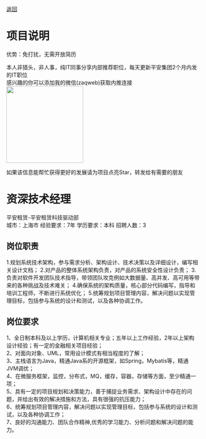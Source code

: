 [返回](../../)

# 项目说明

优势：免打扰，无需开放简历

本人非猎头，非人事，纯IT同事分享内部推荐职位，每天更新平安集团2个月内发的IT职位  
感兴趣的你可以添加我的微信(zaqweb)获取内推连接  
<img src="https://github.com/zaqweb/PA-IT-JOBS/blob/master/WechatICode.jpeg"  height="200" width="200">

如果该信息能帮忙获得更好的发展请为项目点亮Star，转发给有需要的朋友

# 资深技术经理
平安租赁-平安租赁科技驱动部  
城市：上海市 经验要求：7年 学历要求：本科  招聘人数：3

## 岗位职责
1.规划系统技术架构，参与需求分析、架构设计、技术决策以及详细设计，编写相关设计文档；
2.对产品的整体系统架构负责，对产品的系统安全性设计负责；
3.负责对软件开发团队技术指导，带领团队攻克例如大数据量、高并发、高可用等带来的各种挑战及技术难关；
4.确保系统的架构质量，核心部分代码编写，指导和培训工程师，不断进行系统优化；
5.统筹规划项目管理内容，解决问题以实现管理目标，包括参与系统的设计和测试，以及各种协调工作。

## 岗位要求
1、全日制本科及以上学历，计算机相关专业；五年以上工作经验，2年以上架构设计经验；有一定的金融相关项目经验；			
2、对面向对象、UML，常用设计模式有相当程度的了解；			
3、主栈语言为Java，精通Java系的开源框架，如Spring，Mybatis等，精通JVM调优；			
4、在微服务框架，监控，分布式，MQ，缓存，容器，存储等方面，至少精通一项；			
5、具有一定的项目规划和决策能力，善于捕捉业务需求、架构设计中存在的问题，并给出有效的解决措施和方法，具有很强的抗压能力；			
6、统筹规划项目管理内容，解决问题以实现管理目标，包括参与系统的设计和测试，以及各种协调工作；			
7、良好的沟通能力、团队合作精神,优秀的学习能力、分析问题和解决问题的能力。




